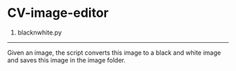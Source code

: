 # CV-image-editor

1. blacknwhite.py
-----------------
Given an image, the script converts this image to a black and white image and saves this image in the image folder.